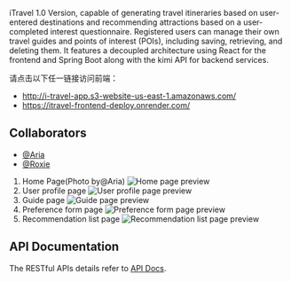iTravel 1.0 Version, capable of generating travel itineraries based on user-entered destinations and recommending attractions based on a user-completed interest questionnaire. Registered users can manage their own travel guides and points of interest (POIs), including saving, retrieving, and deleting them. It features a decoupled architecture using React for the frontend and Spring Boot along with the kimi API for backend services.

请点击以下任一链接访问前端：
- http://i-travel-app.s3-website-us-east-1.amazonaws.com/
- https://itravel-frontend-deploy.onrender.com/

## Collaborators

- [@Aria](https://github.com/Levoyage) 
- [@Roxie](https://github.com/Roxie-Deng)


1. Home Page(Photo by@Aria)
![Home page preview](https://i.imgur.com/vuuL7FG.jpeg)
2. User profile page
![User profile page preview](https://i.imgur.com/3pf9FB7.png)
3. Guide page
![Guide page preview](https://i.imgur.com/TF2FfHu.png)
4. Preference form page
![Preference form page preview](https://i.imgur.com/I2ZLMyQ.png)
5. Recommendation list page
![Recommendation list page preview](https://i.imgur.com/pdi43is.jpeg)

## API Documentation  
The RESTful APIs details refer to [API Docs](./api-docs).
